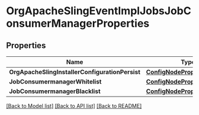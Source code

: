 # OrgApacheSlingEventImplJobsJobConsumerManagerProperties

## Properties
Name | Type | Description | Notes
------------ | ------------- | ------------- | -------------
**OrgApacheSlingInstallerConfigurationPersist** | [**ConfigNodePropertyBoolean**](configNodePropertyBoolean.md) |  | [optional] 
**JobConsumermanagerWhitelist** | [**ConfigNodePropertyArray**](configNodePropertyArray.md) |  | [optional] 
**JobConsumermanagerBlacklist** | [**ConfigNodePropertyArray**](configNodePropertyArray.md) |  | [optional] 

[[Back to Model list]](../README.md#documentation-for-models) [[Back to API list]](../README.md#documentation-for-api-endpoints) [[Back to README]](../README.md)


